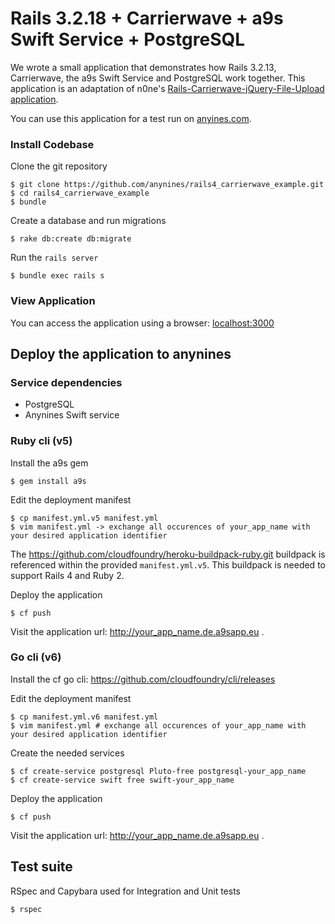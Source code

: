 # Rails 3.2.18 + Carrierwave + a9s Swift Service + PostgreSQL

We wrote a small application that demonstrates how Rails 3.2.13, Carrierwave, the a9s Swift Service and PostgreSQL work together.
This application is an adaptation of n0ne's [Rails-Carrierwave-jQuery-File-Upload application](https://github.com/n0ne/Rails-Carrierwave-jQuery-File-Upload).

You can use this application for a test run on [anyines.com](http://anyines.com).


### Install Codebase

Clone the git repository

    $ git clone https://github.com/anynines/rails4_carrierwave_example.git
    $ cd rails4_carrierwave_example
    $ bundle

Create a database and run migrations

    $ rake db:create db:migrate

Run the ```rails server```

    $ bundle exec rails s

### View Application

You can access the application using a browser: [localhost:3000](http://localhost:3000)

## Deploy the application to anynines

### Service dependencies

* PostgreSQL
* Anynines Swift service

### Ruby cli (v5)

Install the a9s gem

    $ gem install a9s

Edit the deployment manifest

    $ cp manifest.yml.v5 manifest.yml
    $ vim manifest.yml -> exchange all occurences of your_app_name with your desired application identifier

The https://github.com/cloudfoundry/heroku-buildpack-ruby.git buildpack is referenced within the provided ```manifest.yml.v5```. This buildpack is needed to support Rails 4 and Ruby 2.

Deploy the application

    $ cf push

Visit the application url: http://your_app_name.de.a9sapp.eu .

### Go cli (v6)

Install the cf go cli: https://github.com/cloudfoundry/cli/releases

Edit the deployment manifest

    $ cp manifest.yml.v6 manifest.yml
    $ vim manifest.yml # exchange all occurences of your_app_name with your desired application identifier

Create the needed services

    $ cf create-service postgresql Pluto-free postgresql-your_app_name
    $ cf create-service swift free swift-your_app_name

Deploy the application

    $ cf push

Visit the application url: http://your_app_name.de.a9sapp.eu .

## Test suite

RSpec and Capybara used for Integration and Unit tests

    $ rspec
